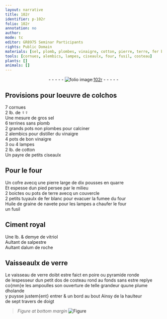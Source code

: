 ```yaml
---
layout: narrative
title: 102r
identifier: p-102r
folio: 102r
annotation: no
author:
mode: tc
editor: GR8975 Seminar Participants
rights: Public Domain
materials: [sel, plomb, plombes, vinaigre, cotton, pierre, terre, fer blanc, Huile de graine de navete, Ciment royal, vitriol, salpestre, alum de roche, verre, plume dholande]
tools: [cornues, alembics, lampes, ciseaulx, four, fusil, costeau]
plants: []
animals: []
---
```


<div class="folio" align="center">- - - - - <a href="http://gallica.bnf.fr/ark:/12148/btv1b10500001g/f209.image" target="_blank"><img src="https://cu-mkp.github.io/2017-workshop-edition/assets/photo-icon.png" alt="folio image: " style="display:inline-block; margin-bottom:-3px;"/>102r</a> - - - - - </div>  
  

## Provisions pour loeuvre de colchos

 
7 <span class="tl">cornues</span><br/> 2 lb. de ☿☿<br/> Une mesure de gros <span class="m">sel</span><br/> 6 terrines sans <span class="m">plomb</span><br/> 2 grands pots non <span class="m">plombes</span> pour calciner<br/> 2 <span class="tl">alembics</span> pour distiller du <span class="m">vinaigre</span><br/> 4 pots de bon <span class="m">vinaigre</span><br/> 3 ou 4 <span class="tl">lampes</span><br/> 2 lb. de <span class="m">cotton</span><br/> Un payre de petits <span class="tl">ciseaulx</span>
 
 
  

## Pour le <span class="tl">four</span>

 
Un cofre avecq une <span class="m">pierre</span> large de dix pousses en quarre<br/> Et espesse dun pied persee par le milieu<br/> 2 boictes ou pots de <span class="m">terre</span> avecq un couvercle<br/> 2 petits tuyaulx de <span class="m">fer blanc</span> pour evacuer la fumee du <span class="tl">four</span><br/> <span class="m">Huile de graine de navete</span> pour les lampes a chaufer le <span class="tl">four</span><br/> un <span class="tl">fusil</span>
 
 
  

## <span class="m">Ciment royal</span>

 
Une lb. & demye de <span class="m">vitriol</span><br/> Aultant de <span class="m">salpestre</span><br/> Aultant d<span class="m">alum de roche</span>
 
 
  

## Vaisseaulx de <span class="m">verre</span>

 
Le vaisseau de <span class="m">verre</span> doibt estre faict en poire ou pyramide ronde<br/> de lespesseur dun petit dos de <span class="tl">costeau</span> rond au fonds sans estre replye<br/> co{mm}e les ampoulles son ouverture de telle grandeur quune <span class="m">plume d<span class="pl">holande</span></span><br/> y puysse justem{ent} entrer & un bord au bout Ainsy de la haulteur<br/> de sept travers de doigt 
> *Figure*
> *at bottom margin*
> <a href="https://drive.google.com/open?id=0B9-oNrvWdlO5MVhNYTRzOXJzR2M" target="_blank"><img src="https://cu-mkp.github.io/GR8975-edition/assets/photo-icon.png" alt="Figure" style="display:inline-block; margin-bottom:-3px;"/></a>
 
 
